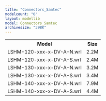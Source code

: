 ```yaml
---
title: "Connectors_Samtec"
modelcount: "6"
layout: modellib
model: Connectors_Samtec
archivesize: "398K"
---
```


<table><tr>
<th>Model</th>
<th>Size</th>
</tr>
<tr><td>LSHM-120-xxx-x-DV-A-N.wrl</td><td>2.2M</td></tr>
<tr><td>LSHM-120-xxx-x-DV-A-S.wrl</td><td>2.4M</td></tr>
<tr><td>LSHM-130-xxx-x-DV-A-N.wrl</td><td>3.2M</td></tr>
<tr><td>LSHM-130-xxx-x-DV-A-S.wrl</td><td>3.4M</td></tr>
<tr><td>LSHM-140-xxx-x-DV-A-N.wrl</td><td>7.9M</td></tr>
<tr><td>LSHM-140-xxx-x-DV-A-S.wrl</td><td>4.4M</td></tr>
